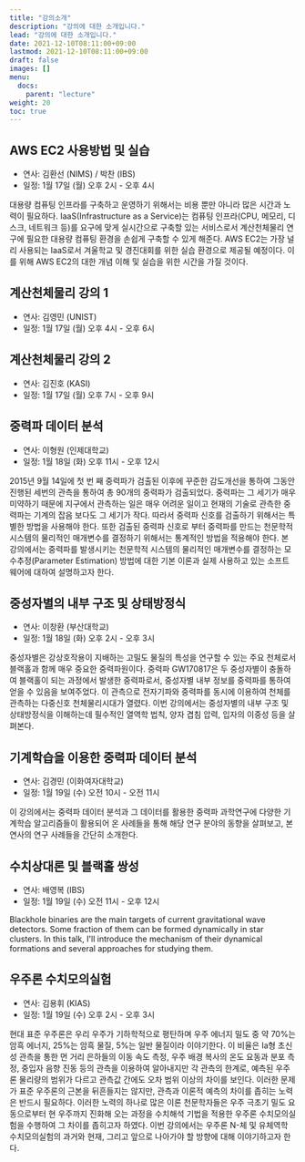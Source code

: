 ```yaml
---
title: "강의소개"
description: "강의에 대한 소개입니다."
lead: "강의에 대한 소개입니다."
date: 2021-12-10T08:11:00+09:00
lastmod: 2021-12-10T08:11:00+09:00
draft: false
images: []
menu: 
  docs:
    parent: "lecture"
weight: 20
toc: true
---
```


## AWS EC2 사용방법 및 실습

* 연사: 김환선 (NIMS) / 박찬 (IBS)
* 일정: 1월 17일 (월) 오후 2시 - 오후 4시

대용량 컴퓨팅 인프라를 구축하고 운영하기 위해서는 비용 뿐만 아니라 많은 시간과 노력이 필요하다. IaaS(Infrastructure as a Service)는 컴퓨팅 인프라(CPU, 메모리, 디스크, 네트워크 등)를 요구에 맞게 실시간으로 구축할 있는 서비스로서 계산천체물리 연구에 필요한 대용량 컴퓨팅 환경을 손쉽게 구축할 수 있게 해준다. AWS EC2는 가장 널리 사용되는 IaaS로서 겨울학교 및 경진대회를 위한 실습 환경으로 제공될 예정이다. 이를 위해 AWS EC2의 대한 개념 이해 및 실습을 위한 시간을 가질 것이다.


## 계산천체물리 강의 1

* 연사: 김영민 (UNIST)
* 일정: 1월 17일 (월) 오후 4시 - 오후 6시

## 계산천체물리 강의 2

* 연사: 김진호 (KASI)
* 일정: 1월 17일 (월) 오후 7시 - 오후 9시

## 중력파 데이터 분석

* 연사: 이형원 (인제대학교)
* 일정: 1월 18일 (화) 오후 11시 - 오후 12시

2015년 9월 14일에 첫 번 째 중력파가 검출된 이후에 꾸준한 감도개선을 통하여 그동안 진행된 세번의 관측을 통하여 총 90개의 중력파가 검출되었다. 중력파는 그 세기가 매우 미약하기 때문에 지구에서 관측하는 일은 매우 어려운 일이고 현재의 기술로 관측한 중력파는 기계의 잡음 보다도 그 세기가 작다. 따라서 중력파 신호를 검출하기 위해서는 특별한 방법을 사용해야 한다. 또한 검출된 중력파 신호로 부터 중력파를 만드는 천문학적 시스템의 물리적인 매개변수를 결정하기 위해서는 통계적인 방법을 적용해야 한다. 본 강의에서는 중력파를 발생시키는 천문학적 시스템의 물리적인 매개변수를 결정하는 모수추정(Parameter Estimation) 방법에 대한 기본 이론과 실제 사용하고 있는 소프트웨어에 대하여 설명하고자 한다. 

## 중성자별의 내부 구조 및 상태방정식

* 연사: 이창환 (부산대학교)
* 일정: 1월 18일 (화) 오후 2시 - 오후 3시

중성자별은 강상호작용이 지배하는 고밀도 물질의 특성을 연구할 수 있는 주요 천체로서 블랙홀과 함께 매우 중요한 중력파원이다. 중력파 GW170817은 두 중성자별이 충돌하여 블랙홀이 되는 과정에서 발생한 중력파로서, 중성자별 내부 정보를 중력파를 통하여 얻을 수 있음을 보여주었다. 이 관측으로 전자기파와 중력파를 동시에 이용하여 천체를 관측하는 다중신호 천체물리시대가 열렸다. 이번 강의에서는 중성자별의 내부 구조 및 상태방정식을 이해하는데 필수적인 열역학 법칙, 양자 겹침 압력,  입자의 이중성 등을 살펴본다.

## 기계학습을 이용한 중력파 데이터 분석

* 연사: 김경민 (이화여자대학교)
* 일정: 1월 19일 (수) 오전 10시 - 오전 11시

이 강의에서는 중력파 데이터 분석과 그 데이터를 활용한 중력파 과학연구에 다양한 기계학습 알고리즘들이 활용되어 온 사례들을 통해 해당 연구 분야의 동향을 살펴보고, 본 연사의 연구 사례들을 간단히 소개한다.

## 수치상대론 및 블랙홀 쌍성

* 연사: 배영복 (IBS)
* 일정: 1월 19일 (수) 오전 11시 - 오후 12시

Blackhole binaries are the main targets of current gravitational wave detectors. Some fraction of them can be formed dynamically in star clusters. In this talk, I'll introduce the mechanism of their dynamical formations and several approaches for studying them. 

## 우주론 수치모의실험

* 연사: 김용휘 (KIAS)
* 일정: 1월 19일 (수) 오후 2시 - 오후 3시

현대 표준 우주론은 우리 우주가 기하학적으로 평탄하며 우주 에너지 밀도 중 약 70%는 암흑 에너지, 25%는 암흑 물질, 5%는 일반 물질이라 이야기한다. 이 비율은 Ia형 초신성 관측을 통한 먼 거리 은하들의 이동 속도 측정, 우주 배경 복사의 온도 요동과 분포 측정, 중입자 음향 진동 등의 관측을 이용하여 알아내지만 각 관측의 한계로, 예측된 우주론 물리량의 범위가 다르고 관측값 간에도 오차 범위 이상의 차이를 보인다. 이러한 문제가 표준 우주론의 근본을 뒤흔들지는 않지만, 관측과 이론적 예측의 차이를 좁히는 노력은 반드시 필요하다. 이러한 노력의 하나로 많은 이론 천문학자들은 우주 극초기 밀도 요동으로부터 현 우주까지 진화해 오는 과정을 수치해석 기법을 적용한 우주론 수치모의실험을 수행하여 그 차이를 좁히고자 하였다. 이번 강의에서는 우주론 N-체 및 유체역학 수치모의실험의 과거와 현재, 그리고 앞으로 나아가야 할 방향에 대해 이야기하고자 한다.